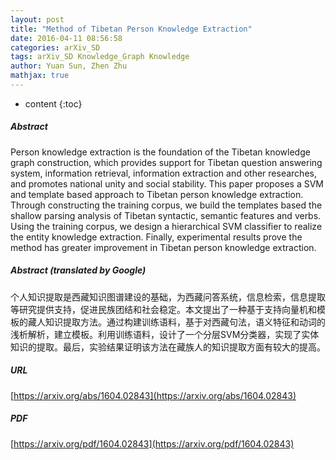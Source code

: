 ```yaml
---
layout: post
title: "Method of Tibetan Person Knowledge Extraction"
date: 2016-04-11 08:56:58
categories: arXiv_SD
tags: arXiv_SD Knowledge_Graph Knowledge
author: Yuan Sun, Zhen Zhu
mathjax: true
---
```


* content
{:toc}

##### Abstract
Person knowledge extraction is the foundation of the Tibetan knowledge graph construction, which provides support for Tibetan question answering system, information retrieval, information extraction and other researches, and promotes national unity and social stability. This paper proposes a SVM and template based approach to Tibetan person knowledge extraction. Through constructing the training corpus, we build the templates based the shallow parsing analysis of Tibetan syntactic, semantic features and verbs. Using the training corpus, we design a hierarchical SVM classifier to realize the entity knowledge extraction. Finally, experimental results prove the method has greater improvement in Tibetan person knowledge extraction.

##### Abstract (translated by Google)
个人知识提取是西藏知识图谱建设的基础，为西藏问答系统，信息检索，信息提取等研究提供支持，促进民族团结和社会稳定。本文提出了一种基于支持向量机和模板的藏人知识提取方法。通过构建训练语料，基于对西藏句法，语义特征和动词的浅析解析，建立模板。利用训练语料，设计了一个分层SVM分类器，实现了实体知识的提取。最后，实验结果证明该方法在藏族人的知识提取方面有较大的提高。

##### URL
[https://arxiv.org/abs/1604.02843](https://arxiv.org/abs/1604.02843)

##### PDF
[https://arxiv.org/pdf/1604.02843](https://arxiv.org/pdf/1604.02843)

